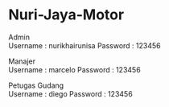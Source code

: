 # Nuri-Jaya-Motor

Admin\
Username : nurikhairunisa
Password : 123456

Manajer\
Username : marcelo
Password : 123456

Petugas Gudang\
Username : diego
Password : 123456
